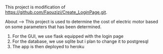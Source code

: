 This project is modification of https://github.com/Faouzizi/Create_LoginPage.git.

About --> This project is used to determine the cost of electric motor based on some parameters that has been determined.

1. For the GUI, we use flask equipped with the login page
2. For the database, we use sqlite but i plan to change it to postgresql
3. The app is then deployed to heroku

